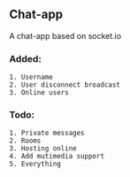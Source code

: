 ## Chat-app

A chat-app based on socket.io 

### Added:
   
    1. Username
    2. User disconnect broadcast
    3. Online users

### Todo:   
    1. Private messages
    2. Rooms
    3. Hosting online
    4. Add mutimedia support
    5. Everything
